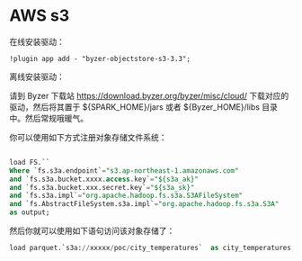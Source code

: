 # AWS s3 

在线安装驱动：

```
!plugin app add - "byzer-objectstore-s3-3.3";
```

离线安装驱动：

请到 Byzer 下载站 https://download.byzer.org/byzer/misc/cloud/ 下载对应的驱动，然后将其置于 ${SPARK_HOME}/jars 或者 ${Byzer_HOME}/libs 目录中。然后常规哦暖气。

你可以使用如下方式注册对象存储文件系统：

```sql

load FS.``
Where `fs.s3a.endpoint`="s3.ap-northeast-1.amazonaws.com"
and `fs.s3a.bucket.xxxx.access.key`="${s3a_ak}"
and `fs.s3a.bucket.xxx.secret.key`="${s3a_sk}"
and `fs.s3a.impl`="org.apache.hadoop.fs.s3a.S3AFileSystem"
and `fs.AbstractFileSystem.s3a.impl`="org.apache.hadoop.fs.s3a.S3A"
as output;

```

然后你就可以使用如下语句访问该对象存储了：

```sql
load parquet.`s3a://xxxxx/poc/city_temperatures`  as city_temperatures;
```